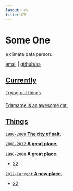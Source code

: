 ```yaml
---
layout: cv
title: CV
---
```

# Some One
a climate data person.

<div id="contact">
<i class="fa fa-envelope" aria-hidden="true"></i><a href="">email</a>
| <i class="fa fa-github-alt"></i> <a href="https://github.com/mengping">github/a>
</div>


## Currently

Trying out things

###

Edamame is an awesome cat.


## Things

`1990-2008`
__The city of salt.__

`2008-2012`
__A great place.__

`1990-2008`
__A great place.__

- 22

`2012-Current`
__A new place.__

- 22




<!-- ### Footer

Last updated: Sep 2017 -->


